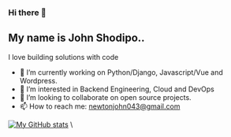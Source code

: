 ### Hi there 👋


## My name is John Shodipo.. 

I love building solutions with code 


<!--
**Johnkayode/Johnkayode** is a ✨ _special_ ✨ repository because its `README.md` (this file) appears on your GitHub profile.
-->


- 🔭 I’m currently working on Python/Django, Javascript/Vue and Wordpress.
- 🌱 I’m interested in Backend Engineering, Cloud and DevOps
- 👯 I’m looking to collaborate on open source projects.
- 📫 How to reach me: newtonjohn043@gmail.com



[![My GitHub stats](https://github-readme-stats.vercel.app/api?username=Johnkayode)](https://github.com/anuraghazra/github-readme-stats) \


